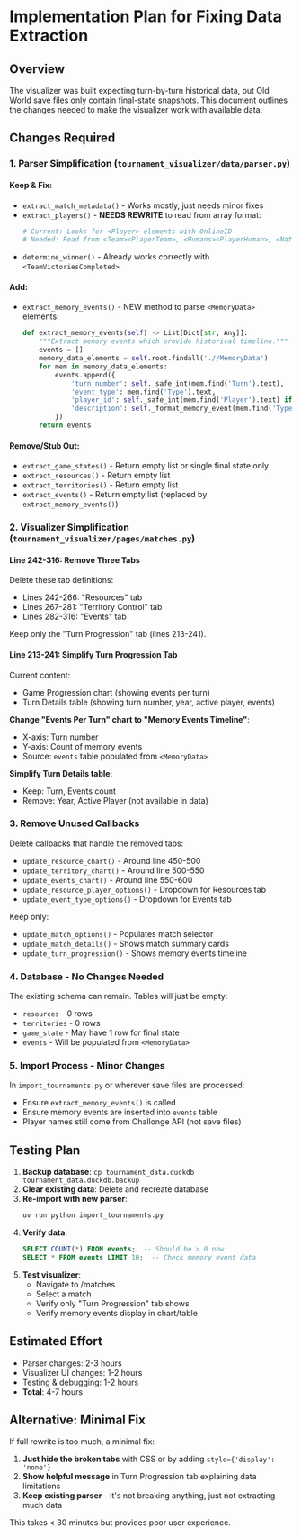 # Implementation Plan for Fixing Data Extraction

## Overview
The visualizer was built expecting turn-by-turn historical data, but Old World save files only contain final-state snapshots. This document outlines the changes needed to make the visualizer work with available data.

## Changes Required

### 1. Parser Simplification (`tournament_visualizer/data/parser.py`)

#### Keep & Fix:
- `extract_match_metadata()` - Works mostly, just needs minor fixes
- `extract_players()` - **NEEDS REWRITE** to read from array format:
  ```python
  # Current: Looks for <Player> elements with OnlineID
  # Needed: Read from <Team><PlayerTeam>, <Humans><PlayerHuman>, <Nation><PlayerNation> arrays
  ```
- `determine_winner()` - Already works correctly with `<TeamVictoriesCompleted>`

#### Add:
- `extract_memory_events()` - NEW method to parse `<MemoryData>` elements:
  ```python
  def extract_memory_events(self) -> List[Dict[str, Any]]:
      """Extract memory events which provide historical timeline."""
      events = []
      memory_data_elements = self.root.findall('.//MemoryData')
      for mem in memory_data_elements:
          events.append({
              'turn_number': self._safe_int(mem.find('Turn').text),
              'event_type': mem.find('Type').text,
              'player_id': self._safe_int(mem.find('Player').text) if mem.find('Player') is not None else None,
              'description': self._format_memory_event(mem.find('Type').text)
          })
      return events
  ```

#### Remove/Stub Out:
- `extract_game_states()` - Return empty list or single final state only
- `extract_resources()` - Return empty list
- `extract_territories()` - Return empty list
- `extract_events()` - Return empty list (replaced by `extract_memory_events()`)

### 2. Visualizer Simplification (`tournament_visualizer/pages/matches.py`)

#### Line 242-316: Remove Three Tabs
Delete these tab definitions:
- Lines 242-266: "Resources" tab
- Lines 267-281: "Territory Control" tab
- Lines 282-316: "Events" tab

Keep only the "Turn Progression" tab (lines 213-241).

#### Line 213-241: Simplify Turn Progression Tab
Current content:
- Game Progression chart (showing events per turn)
- Turn Details table (showing turn number, year, active player, events)

**Change "Events Per Turn" chart to "Memory Events Timeline"**:
- X-axis: Turn number
- Y-axis: Count of memory events
- Source: `events` table populated from `<MemoryData>`

**Simplify Turn Details table**:
- Keep: Turn, Events count
- Remove: Year, Active Player (not available in data)

### 3. Remove Unused Callbacks

Delete callbacks that handle the removed tabs:
- `update_resource_chart()` - Around line 450-500
- `update_territory_chart()` - Around line 500-550
- `update_events_chart()` - Around line 550-600
- `update_resource_player_options()` - Dropdown for Resources tab
- `update_event_type_options()` - Dropdown for Events tab

Keep only:
- `update_match_options()` - Populates match selector
- `update_match_details()` - Shows match summary cards
- `update_turn_progression()` - Shows memory events timeline

### 4. Database - No Changes Needed

The existing schema can remain. Tables will just be empty:
- `resources` - 0 rows
- `territories` - 0 rows
- `game_state` - May have 1 row for final state
- `events` - Will be populated from `<MemoryData>`

### 5. Import Process - Minor Changes

In `import_tournaments.py` or wherever save files are processed:
- Ensure `extract_memory_events()` is called
- Ensure memory events are inserted into `events` table
- Player names still come from Challonge API (not save files)

## Testing Plan

1. **Backup database**: `cp tournament_data.duckdb tournament_data.duckdb.backup`
2. **Clear existing data**: Delete and recreate database
3. **Re-import with new parser**:
   ```bash
   uv run python import_tournaments.py
   ```
4. **Verify data**:
   ```sql
   SELECT COUNT(*) FROM events;  -- Should be > 0 now
   SELECT * FROM events LIMIT 10;  -- Check memory event data
   ```
5. **Test visualizer**:
   - Navigate to /matches
   - Select a match
   - Verify only "Turn Progression" tab shows
   - Verify memory events display in chart/table

## Estimated Effort

- Parser changes: 2-3 hours
- Visualizer UI changes: 1-2 hours
- Testing & debugging: 1-2 hours
- **Total**: 4-7 hours

## Alternative: Minimal Fix

If full rewrite is too much, a minimal fix:
1. **Just hide the broken tabs** with CSS or by adding `style={'display': 'none'}`
2. **Show helpful message** in Turn Progression tab explaining data limitations
3. **Keep existing parser** - it's not breaking anything, just not extracting much data

This takes < 30 minutes but provides poor user experience.
